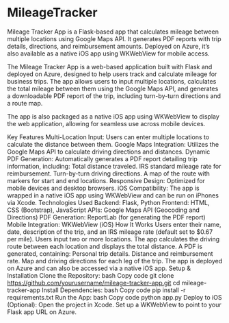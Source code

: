 # MileageTracker
Mileage Tracker App is a Flask-based app that calculates mileage between multiple locations using Google Maps API. It generates PDF reports with trip details, directions, and reimbursement amounts. Deployed on Azure, it’s also available as a native iOS app using WKWebView for mobile access.

The Mileage Tracker App is a web-based application built with Flask and deployed on Azure, designed to help users track and calculate mileage for business trips. The app allows users to input multiple locations, calculates the total mileage between them using the Google Maps API, and generates a downloadable PDF report of the trip, including turn-by-turn directions and a route map.

The app is also packaged as a native iOS app using WKWebView to display the web application, allowing for seamless use across mobile devices.

Key Features
Multi-Location Input: Users can enter multiple locations to calculate the distance between them.
Google Maps Integration: Utilizes the Google Maps API to calculate driving directions and distances.
Dynamic PDF Generation: Automatically generates a PDF report detailing trip information, including:
Total distance traveled.
IRS standard mileage rate for reimbursement.
Turn-by-turn driving directions.
A map of the route with markers for start and end locations.
Responsive Design: Optimized for mobile devices and desktop browsers.
iOS Compatibility: The app is wrapped in a native iOS app using WKWebView and can be run on iPhones via Xcode.
Technologies Used
Backend: Flask, Python
Frontend: HTML, CSS (Bootstrap), JavaScript
APIs: Google Maps API (Geocoding and Directions)
PDF Generation: ReportLab (for generating the PDF report)
Mobile Integration: WKWebView (iOS)
How It Works
Users enter their name, date, description of the trip, and an IRS mileage rate (default set to $0.67 per mile).
Users input two or more locations.
The app calculates the driving route between each location and displays the total distance.
A PDF is generated, containing:
Personal trip details.
Distance and reimbursement rate.
Map and driving directions for each leg of the trip.
The app is deployed on Azure and can also be accessed via a native iOS app.
Setup & Installation
Clone the Repository:
bash
Copy code
git clone https://github.com/yourusername/mileage-tracker-app.git
cd mileage-tracker-app
Install Dependencies:
bash
Copy code
pip install -r requirements.txt
Run the App:
bash
Copy code
python app.py
Deploy to iOS (Optional):
Open the project in Xcode.
Set up a WKWebView to point to your Flask app URL on Azure.
